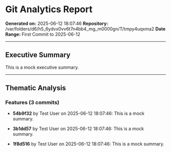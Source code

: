 # Git Analytics Report

**Generated on:** 2025-06-12 18:07:46
**Repository:** /var/folders/d6/h5_6ydvx0vv6t7n4bb4_mg_m0000gn/T/tmpy4uqxma2
**Date Range:** First Commit to 2025-06-12

---

## Executive Summary

This is a mock executive summary.

---

## Thematic Analysis


### Features (3 commits)

- **54b9f32** by Test User on 2025-06-12 18:07:46: This is a mock summary.

- **3b1dd57** by Test User on 2025-06-12 18:07:46: This is a mock summary.

- **1f8d516** by Test User on 2025-06-12 18:07:46: This is a mock summary.

